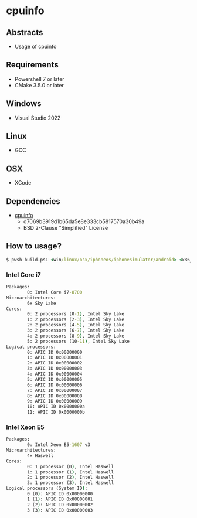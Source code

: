 # cpuinfo

## Abstracts

* Usage of cpuinfo

## Requirements

* Powershell 7 or later
* CMake 3.5.0 or later

## Windows

* Visual Studio 2022

## Linux

* GCC

## OSX

* XCode

## Dependencies

* [cpuinfo](https://github.com/pytorch/cpuinfo)
  * d7069b3919d1b65da5e8e333cb5817570a30b49a
  * BSD 2-Clause "Simplified" License

## How to usage?

````cmd
$ pwsh build.ps1 <win/linux/osx/iphoneos/iphonesimulator/android> <x86_64/armv7/arm64> <Release/Debug>
````

### Intel Core i7

````cmd
Packages:
        0: Intel Core i7-8700
Microarchitectures:
        6x Sky Lake
Cores:
        0: 2 processors (0-1), Intel Sky Lake
        1: 2 processors (2-3), Intel Sky Lake
        2: 2 processors (4-5), Intel Sky Lake
        3: 2 processors (6-7), Intel Sky Lake
        4: 2 processors (8-9), Intel Sky Lake
        5: 2 processors (10-11), Intel Sky Lake
Logical processors:
        0: APIC ID 0x00000000
        1: APIC ID 0x00000001
        2: APIC ID 0x00000002
        3: APIC ID 0x00000003
        4: APIC ID 0x00000004
        5: APIC ID 0x00000005
        6: APIC ID 0x00000006
        7: APIC ID 0x00000007
        8: APIC ID 0x00000008
        9: APIC ID 0x00000009
        10: APIC ID 0x0000000a
        11: APIC ID 0x0000000b
````

### Intel Xeon E5

````cmd
Packages:
        0: Intel Xeon E5-1607 v3
Microarchitectures:
        4x Haswell
Cores:
        0: 1 processor (0), Intel Haswell
        1: 1 processor (1), Intel Haswell
        2: 1 processor (2), Intel Haswell
        3: 1 processor (3), Intel Haswell
Logical processors (System ID):
        0 (0): APIC ID 0x00000000
        1 (1): APIC ID 0x00000001
        2 (2): APIC ID 0x00000002
        3 (3): APIC ID 0x00000003
````